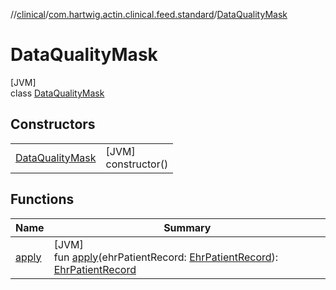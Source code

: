 //[clinical](../../../index.md)/[com.hartwig.actin.clinical.feed.standard](../index.md)/[DataQualityMask](index.md)

# DataQualityMask

[JVM]\
class [DataQualityMask](index.md)

## Constructors

| | |
|---|---|
| [DataQualityMask](-data-quality-mask.md) | [JVM]<br>constructor() |

## Functions

| Name | Summary |
|---|---|
| [apply](apply.md) | [JVM]<br>fun [apply](apply.md)(ehrPatientRecord: [EhrPatientRecord](../-ehr-patient-record/index.md)): [EhrPatientRecord](../-ehr-patient-record/index.md) |

